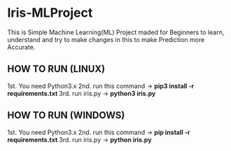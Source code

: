 # Iris-MLProject
This is Simple Machine Learning(ML) Project maded for Beginners to learn, understand and try to make changes in this to make Prediction more Accurate.

## HOW TO RUN (LINUX) ##
1st. You need Python3.x
2nd. run this command -> <b> pip3 install -r requirements.txt </b>
3rd. run iris.py -> <b> python3 iris.py </b>

## HOW TO RUN (WINDOWS) ##
1st. You need Python3.x
2nd. run this command -> <b> pip install -r requirements.txt </b>
3rd. run iris.py -> <b> python iris.py </b>
